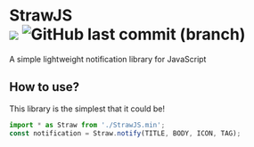# StrawJS<br><a href="https://github.com/Nuggew/CSubRip/releases"><img src="https://img.shields.io/badge/build-passing-brightgreen"></img></a> ![GitHub last commit (branch)](https://img.shields.io/github/last-commit/Nuggew/StrawJS/main)
A simple lightweight notification library for JavaScript

## How to use?
This library is the simplest that it could be!
```js
import * as Straw from './StrawJS.min';
const notification = Straw.notify(TITLE, BODY, ICON, TAG);
```
